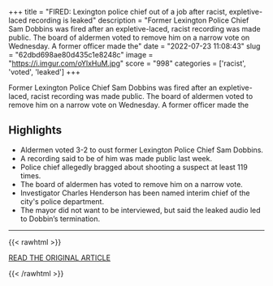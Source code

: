 +++
title = "FIRED: Lexington police chief out of a job after racist, expletive-laced recording is leaked"
description = "Former Lexington Police Chief Sam Dobbins was fired after an expletive-laced, racist recording was made public. The board of aldermen voted to remove him on a narrow vote on Wednesday. A former officer made the"
date = "2022-07-23 11:08:43"
slug = "62dbd698ae80d435c1e8248c"
image = "https://i.imgur.com/oYlxHuM.jpg"
score = "998"
categories = ['racist', 'voted', 'leaked']
+++

Former Lexington Police Chief Sam Dobbins was fired after an expletive-laced, racist recording was made public. The board of aldermen voted to remove him on a narrow vote on Wednesday. A former officer made the

## Highlights

- Aldermen voted 3-2 to oust former Lexington Police Chief Sam Dobbins.
- A recording said to be of him was made public last week.
- Police chief allegedly bragged about shooting a suspect at least 119 times.
- The board of aldermen has voted to remove him on a narrow vote.
- Investigator Charles Henderson has been named interim chief of the city's police department.
- The mayor did not want to be interviewed, but said the leaked audio led to Dobbin’s termination.

---

{{< rawhtml >}}
  <p class="article-category">
    <a target="_blank" href="https://www.wlbt.com/2022/07/20/fired-lexington-police-chief-out-job-after-racist-expletive-laced-recording-is-leaked/?outputType=amp">READ THE ORIGINAL ARTICLE</a>
  </p>
{{< /rawhtml >}}
